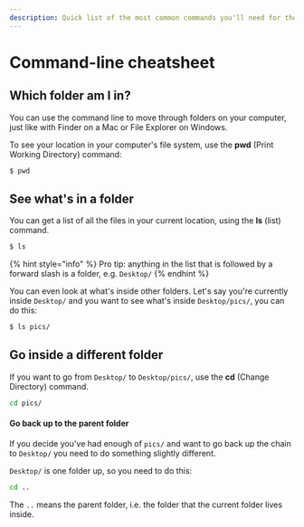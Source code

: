 ```yaml
---
description: Quick list of the most common commands you'll need for the tutorial.
---
```


# Command-line cheatsheet

## Which folder am I in?

You can use the command line to move through folders on your computer, just like with Finder on a Mac or File Explorer on Windows.

To see your location in your computer's file system, use the **pwd** \(Print Working Directory\) command:

```bash
$ pwd
```

## See what's in a folder

You can get a list of all the files in your current location, using the **ls** \(list\) command.

```bash
$ ls
```

{% hint style="info" %}
Pro tip: anything in the list that is followed by a forward slash is a folder, e.g. `Desktop/`
{% endhint %}

You can even look at what's inside other folders. Let's say you're currently inside `Desktop/` and you want to see what's inside `Desktop/pics/`, you can do this:

```bash
$ ls pics/
```

## Go inside a different folder

If you want to go from `Desktop/` to `Desktop/pics/`, use the **cd** \(Change Directory\) command.

```bash
cd pics/
```

#### Go back up to the parent folder

If you decide you've had enough of `pics/` and want to go back up the chain to `Desktop/` you need to do something slightly different. 

`Desktop/` is one folder up, so you need to do this:

```bash
cd ..
```

The `..` means the parent folder, i.e. the folder that the current folder lives inside.

